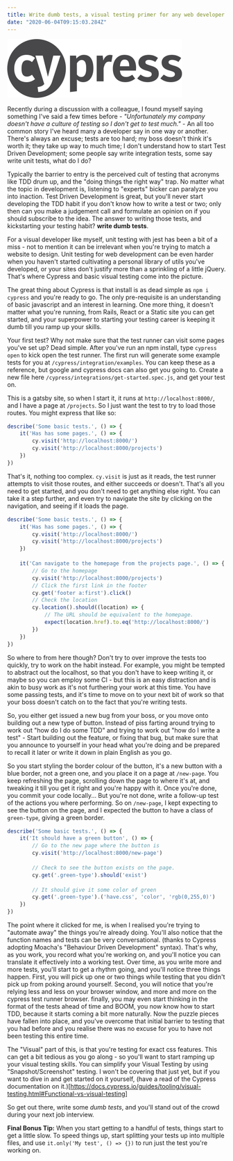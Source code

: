 ```yaml
---
title: Write dumb tests, a visual testing primer for any web developer.
date: "2020-06-04T09:15:03.284Z"
---
```


[![Cypress Logo](./cypress-bw.png)](https://docs.cypress.io/guides/overview/why-cypress.html#In-a-nutshell)

Recently during a discussion with a colleague, I found myself saying something I've said a few times before - _"Unfortunately my company doesn't have a culture of testing so I don't get to test much."_ - An all too common story I've heard many a developer say in one way or another. There's always an excuse; tests are too hard; my boss doesn't think it's worth it; they take up way to much time; I don't understand how to start Test Driven Development; some people say write integration tests, some say write unit tests, what do I do?

Typically the barrier to entry is the perceived cult of testing that acronyms like TDD drum up, and the "doing things the right way" trap. No matter what the topic in development is, listening to "experts" bicker can paralyze you into inaction. Test Driven Development is great, but you'll never start developing the TDD habit if you don't know how to write a test or two; only then can you make a judgement call and formulate an opinion on if you should subscribe to the idea. The answer to writing those tests, and kickstarting your testing habit? **write dumb tests**. 

For a visual developer like myself, unit testing with jest has been a bit of a miss - not to mention it can be irrelevant when you're trying to match a website to design. Unit testing for web development can be even harder when you haven't started cultivating a personal library of utils you've developed, or your sites don't justify more than a sprinkling of a little jQuery. That's where Cypress and basic visual testing come into the picture.

The great thing about Cypress is that install is as dead simple as `npm i cypress` and you're ready to go. The only pre-requisite is an understanding of basic javascript and an interest in learning. One more thing, it doesn't matter what you're running, from Rails, React or a Static site you can get started, and your superpower to starting your testing career is keeping it dumb till you ramp up your skills.

Your first test? Why not make sure that the test runner can visit some pages you've set up? Dead simple. After you've run an npm install, type `cypress open` to kick open the test runner. The first run will generate some example tests for you at `/cypress/integration/examples`. You can keep these as a reference, but google and cypress docs can also get you going to. Create a new file here `/cypress/integrations/get-started.spec.js`, and get your test on.

This is a gatsby site, so when I start it, it runs at `http://localhost:8000/`, and I have a page at `/projects`. So I just want the test to try to load those routes. You might express that like so:

```javascript
describe('Some basic tests.', () => {
    it('Has has some pages.', () => {
        cy.visit('http://localhost:8000/')
        cy.visit('http://localhost:8000/projects')
    })
})
```

That's it, nothing too complex. `cy.visit` is just as it reads, the test runner attempts to visit those routes, and either succeeds or doesn't. That's all you need to get started, and you don't need to get anything else right. You can take it a step further, and even try to navigate the site by clicking on the navigation, and seeing if it loads the page.


```javascript
describe('Some basic tests.', () => {
    it('Has has some pages.', () => {
        cy.visit('http://localhost:8000/')
        cy.visit('http://localhost:8000/projects')
    })

    it('Can navigate to the homepage from the projects page.', () => {
        // Go to the homepage
        cy.visit('http://localhost:8000/projects')
        // Click the first link in the footer
        cy.get('footer a:first').click()
        // Check the location
        cy.location().should((location) => {
            // The URL should be equivalent to the homepage.
            expect(location.href).to.eq('http://localhost:8000/')
        })
    })
})
```

So where to from here though? Don't try to over improve the tests too quickly, try to work on the habit instead. For example, you might be tempted to abstract out the localhost, so that you don't have to keep writing it, or maybe so you can employ some CI - but this is an easy distraction and is akin to busy work as it's not furthering your work at this time. You have some passing tests, and it's time to move on to your next bit of work so that your boss doesn't catch on to the fact that you're writing tests. 

So, you either get issued a new bug from your boss, or you move onto building out a new type of button. Instead of piss farting around trying to work out "how do I do some TDD" and trying to work out "how do I write a test" - Start building out the feature, or fixing that bug, but make sure that you announce to yourself in your head what you're doing and be prepared to recall it later or write it down in plain English as you go.

So you start styling the border colour of the button, it's a new button with a blue border, not a green one, and you place it on a page at `/new-page`. You keep refreshing the page, scrolling down the page to where it's at, and tweaking it till you get it right and you're happy with it. Once you're done, you commit your code locally... But you're not done, write a follow-up test of the actions you where performing. So on `/new-page`, I kept expecting to see the button on the page, and I expected the button to have a class of `green-type`, giving a green border.

```javascript
describe('Some basic tests.', () => {
    it('It should have a green button', () => {
        // Go to the new page where the button is
        cy.visit('http://localhost:8000/new-page')
        
        // Check to see the button exists on the page.
        cy.get('.green-type').should('exist')
        
        // It should give it some color of green
        cy.get('.green-type').('have.css', 'color', 'rgb(0,255,0)')
    })
})
```

The point where it clicked for me, is when I realised you're trying to "automate away" the things you're already doing. You'll also notice that the function names and tests can be very conversational. (thanks to Cypress adopting Moacha's "Behaviour Driven Development" syntax). That's why, as you work, you record what you're working on, and you'll notice you can translate it effectively into a working test. Over time, as you write more and more tests, you'll start to get a rhythm going, and you'll notice three things happen. First, you will pick up one or two things while testing that you didn't pick up from poking around yourself. Second, you will notice that you're relying less and less on your browser window, and more and more on the cypress test runner browser. finally, you may even start thinking in the format of the tests ahead of time and BOOM, you now know how to start TDD, because it starts coming a bit more naturally. Now the puzzle pieces have fallen into place, and you've overcome that initial barrier to testing that you had before and you realise there was no excuse for you to have not been testing this entire time.

The "Visual" part of this, is that you're testing for exact css features. This can get a bit tedious as you go along - so you'll want to start ramping up your visual testing skills. You can simplify your Visual Testing by using "Snapshot/Screenshot" testing. I won't be covering that just yet, but if you want to dive in and get started on it yourself, (have a read of the Cypress documentation on it.)[https://docs.cypress.io/guides/tooling/visual-testing.html#Functional-vs-visual-testing]

So get out there, write some _dumb tests_, and you'll stand out of the crowd during your next job interview.

**Final Bonus Tip:** When you start getting to a handful of tests, things start to get a little slow. To speed things up, start splitting your tests up into multiple files, and use `it.only('My test', () => {})` to run just the test you're working on.
